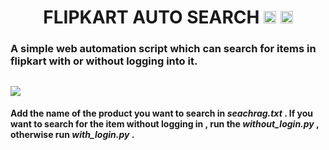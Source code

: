 <h1 align="center"> FLIPKART AUTO SEARCH <img height="20px" src="https://raw.githubusercontent.com/detain/svg-logos/780f25886640cef088af994181646db2f6b1a3f8/svg/selenium-logo.svg"/> <img height="20px" src="https://cdn.cdnlogo.com/logos/f/28/flipkart.svg"/> 
 <h3> A simple web automation script which can search for items in flipkart with or without logging into it.
  <h2 ><img src="https://img.shields.io/badge/%20-USAGE-blue"/> </h2>
  <h4>Add the name of the product you want to search in <i>seachrag.txt</i> . If you want to search for the item without logging in ,  run the <i>without_login.py</i> , otherwise run <i>with_login.py</i> .
